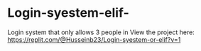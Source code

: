 # Login-syestem-elif-
Login system that only allows 3 people in
View the project here: https://replit.com/@Husseinb23/Login-syestem-or-elif?v=1
